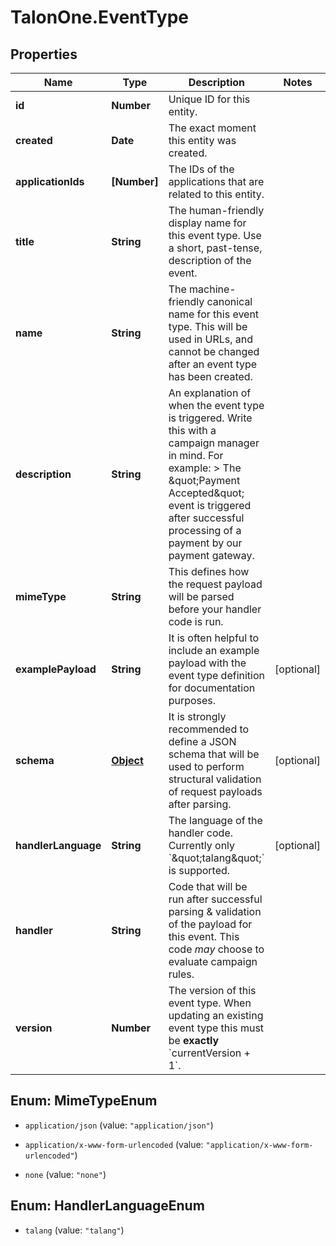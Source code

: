 # TalonOne.EventType

## Properties

Name | Type | Description | Notes
------------ | ------------- | ------------- | -------------
**id** | **Number** | Unique ID for this entity. | 
**created** | **Date** | The exact moment this entity was created. | 
**applicationIds** | **[Number]** | The IDs of the applications that are related to this entity. | 
**title** | **String** | The human-friendly display name for this event type. Use a short, past-tense, description of the event. | 
**name** | **String** | The machine-friendly canonical name for this event type. This will be used in URLs, and cannot be changed after an event type has been created. | 
**description** | **String** | An explanation of when the event type is triggered. Write this with a campaign manager in mind. For example:  &gt; The \&quot;Payment Accepted\&quot; event is triggered after successful processing of a payment by our payment gateway.  | 
**mimeType** | **String** | This defines how the request payload will be parsed before your handler code is run. | 
**examplePayload** | **String** | It is often helpful to include an example payload with the event type definition for documentation purposes. | [optional] 
**schema** | [**Object**](.md) | It is strongly recommended to define a JSON schema that will be used to perform structural validation of request payloads after parsing.  | [optional] 
**handlerLanguage** | **String** | The language of the handler code. Currently only &#x60;\&quot;talang\&quot;&#x60; is supported. | [optional] 
**handler** | **String** | Code that will be run after successful parsing &amp; validation of the payload for this event. This code _may_ choose to evaluate campaign rules.  | 
**version** | **Number** | The version of this event type. When updating an existing event type this must be **exactly** &#x60;currentVersion + 1&#x60;.  | 



## Enum: MimeTypeEnum


* `application/json` (value: `"application/json"`)

* `application/x-www-form-urlencoded` (value: `"application/x-www-form-urlencoded"`)

* `none` (value: `"none"`)





## Enum: HandlerLanguageEnum


* `talang` (value: `"talang"`)




